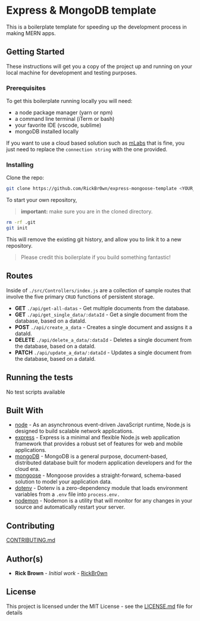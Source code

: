 # Express & MongoDB template

This is a boilerplate template for speeding up the development process in making MERN apps.

## Getting Started

These instructions will get you a copy of the project up and running on your local machine for development and testing purposes.

### Prerequisites

To get this boilerplate running locally you will need:

- a node package manager (yarn or npm)
- a command line terminal (iTerm or bash)
- your favorite IDE (vscode, sublime)
- mongoDB installed locally

If you want to use a cloud based solution such as [mLabs](https://mlab.com) that is fine, you just need to replace the `connection string` with the one provided.

### Installing

Clone the repo:

```bash
git clone https://github.com/RickBr0wn/express-mongoose-template <YOUR_PROJECT_NAME> && cd <YOUR_PROJECT_NAME>
```

To start your own repository,

> **important:** make sure you are in the cloned directory.

```bash
rm -rf .git
git init
```

This will remove the existing git history, and allow you to link it to a new repository.

> Please credit this boilerplate if you build something fantastic!

## Routes

Inside of `./src/Controllers/index.js` are a collection of sample routes that involve the five primary `CRUD` functions of persistent storage.

- **GET** `./api/get-all-datas` - Get multiple documents from the database.
- **GET** `./api/get_single_data/:dataId` - Get a single document from the database, based on a dataId.
- **POST** `./api/create_a_data` - Creates a single document and assigns it a dataId.
- **DELETE** `./api/delete_a_data/:dataId` - Deletes a single document from the database, based on a dataId.
- **PATCH** `./api/update_a_data/:dataId` - Updates a single document from the database, based on a dataId.

## Running the tests

No test scripts available

## Built With

- [node](https://nodejs.org/en/about/) - As an asynchronous event-driven JavaScript runtime, Node.js is designed to build scalable network applications.
- [express](https://expressjs.com) - Express is a minimal and flexible Node.js web application framework that provides a robust set of features for web and mobile applications.
- [mongoDB](https://www.mongodb.com) - MongoDB is a general purpose, document-based, distributed database built for modern application developers and for the cloud era.
- [mongoose](https://mongoosejs.com) - Mongoose provides a straight-forward, schema-based solution to model your application data.
- [dotenv](https://github.com/motdotla/dotenv#readme) - Dotenv is a zero-dependency module that loads environment variables from a `.env` file into `process.env.`
- [nodemon](https://nodemon.io) - Nodemon is a utility that will monitor for any changes in your source and automatically restart your server.

## Contributing

[CONTRIBUTING.md](/CONTRIBUTING.md)

## Author(s)

- **Rick Brown** - _Initial work_ - [RickBr0wn](https://github.com/RickBr0wn)

## License

This project is licensed under the MIT License - see the [LICENSE.md](https://gist.github.com/RickBr0wn/5f95ee6118bb32034e2b94acbd88a99d) file for details
